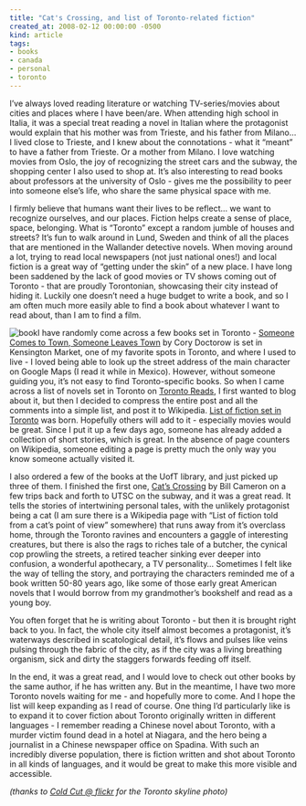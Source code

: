 ```yaml
---
title: "Cat's Crossing, and list of Toronto-related fiction"
created_at: 2008-02-12 00:00:00 -0500
kind: article
tags:
- books
- canada
- personal
- toronto
---
```


I’ve always
loved reading literature or watching TV-series/movies about cities and
places where I have been/are. When attending high school in Italia, it
was a special treat reading a novel in Italian where the protagonist
would explain that his mother was from Trieste, and his father from
Milano… I lived close to Trieste, and I knew about the connotations -
what it “meant” to have a father from Trieste. Or a mother from Milano.
I love watching movies from Oslo, the joy of recognizing the street cars
and the subway, the shopping center I also used to shop at. It’s also
interesting to read books about professors at the university of Oslo -
gives me the possibility to peer into someone else’s life, who share the
same physical space with me.

I firmly believe that humans want their lives to be reflect… we want to
recognize ourselves, and our places. Fiction helps create a sense of
place, space, belonging. What is “Toronto” except a random jumble of
houses and streets? It’s fun to walk around in Lund, Sweden and think of
all the places that are mentioned in the Wallander detective novels.
When moving around a lot, trying to read local newspapers (not just
national ones!) and local fiction is a great way of “getting under the
skin” of a new place. I have long been saddened by the lack of good
movies or TV shows coming out of Toronto - that are proudly Torontonian,
showcasing their city instead of hiding it. Luckily one doesn’t need a
huge budget to write a book, and so I am often much more easily able to
find a book about whatever I want to read about, than I am to find a
film.

![ book](http://ecx.images-amazon.com/images/I/4118RGPSG6L._AA240_.jpg)I have
randomly come across a few books set in Toronto - [Someone Comes to
Town, Someone Leaves Town](http://craphound.com/someone/) by Cory
Doctorow is set in Kensington Market, one of my favorite spots in
Toronto, and where I used to live - I loved being able to look up the
street address of the main character on Google Maps (I read it while in
Mexico). However, without someone guiding you, it’s not easy to find
Toronto-specific books. So when I came across a list of novels set in
Toronto on [Toronto
Reads](http://www.readingt.readingcities.com/index.php/toronto/comments/979/),
I first wanted to blog about it, but then I decided to compress the
entire post and all the comments into a simple list, and post it to
Wikipedia. [List of fiction set in
Toronto](http://en.wikipedia.org/wiki/List_of_fiction_set_in_Toronto)
was born. Hopefully others will add to it - especially movies would be
great. Since I put it up a few days ago, someone has already added a
collection of short stories, which is great. In the absence of page
counters on Wikipedia, someone editing a page is pretty much the only
way you know someone actually visited it.

I also ordered a few of the books at the UofT library, and just picked
up three of them. I finished the first one, [Cat’s
Crossing](http://www.amazon.com/Cats-Crossing-Bill-Cameron/dp/0679311688)
by Bill Cameron on a few trips back and forth to UTSC on the subway, and
it was a great read. It tells the stories of intertwining personal
tales, with the unlikely protagonist being a cat (I am sure there is a
Wikipedia page with “List of fiction told from a cat’s point of view”
somewhere) that runs away from it’s overclass home, through the Toronto
ravines and encounters a gaggle of interesting creatures, but there is
also the rags to riches tale of a butcher, the cynical cop prowling the
streets, a retired teacher sinking ever deeper into confusion, a
wonderful apothecary, a TV personality… Sometimes I felt like the way of
telling the story, and portraying the characters reminded me of a book
written 50-80 years ago, like some of those early great American novels
that I would borrow from my grandmother’s bookshelf and read as a young
boy.

You often forget that he is writing about Toronto - but then it is
brought right back to you. In fact, the whole city itself almost becomes
a protagonist, it’s waterways described in scatological detail, it’s
flows and pulses like veins pulsing through the fabric of the city, as
if the city was a living breathing organism, sick and dirty the staggers
forwards feeding off itself.

In the end, it was a great read, and I would love to check out other
books by the same author, if he has written any. But in the meantime, I
have two more Toronto novels waiting for me - and hopefully more to
come. And I hope the list will keep expanding as I read of course. One
thing I’d particularly like is to expand it to cover fiction about
Toronto originally written in different languages - I remember reading a
Chinese novel about Toronto, with a murder victim found dead in a hotel
at Niagara, and the hero being a journalist in a Chinese newspaper
office on Spadina. With such an incredibly diverse population, there is
fiction written and shot about Toronto in all kinds of languages, and it
would be great to make this more visible and accessible.

 *(thanks to [Cold Cut @ flickr](http://www.flickr.com/photos/coldcut/)
for the Toronto skyline photo)*